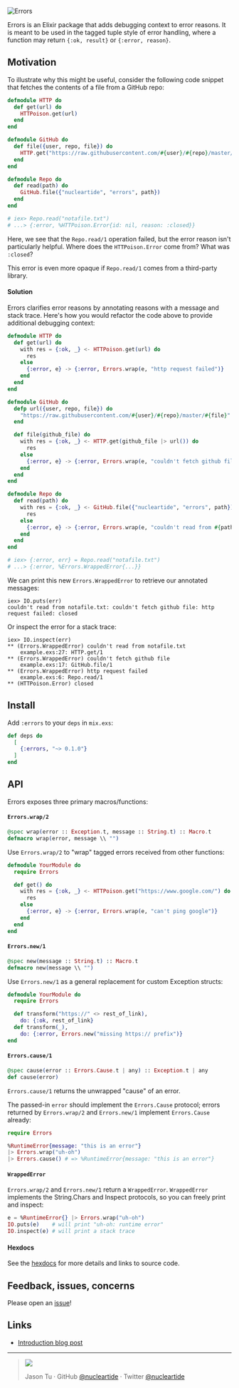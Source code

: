 ![Errors](https://user-images.githubusercontent.com/914228/30893941-d0a39f10-a30e-11e7-9539-d37ffdc56922.png)

Errors is an Elixir package that adds debugging context to error reasons. It is meant to be used in the tagged tuple style of error handling, where a function may return `{:ok, result}` or `{:error, reason}`.

## Motivation

To illustrate why this might be useful, consider the following code snippet that fetches the contents of a file from a GitHub repo:

```elixir
defmodule HTTP do
  def get(url) do
    HTTPoison.get(url)
  end
end

defmodule GitHub do
  def file({user, repo, file}) do
    HTTP.get("https://raw.githubusercontent.com/#{user}/#{repo}/master/#{file}")
  end
end

defmodule Repo do
  def read(path) do
    GitHub.file({"nucleartide", "errors", path})
  end
end

# iex> Repo.read("notafile.txt")
# ...> {:error, %HTTPoison.Error{id: nil, reason: :closed}}
```

Here, we see that the `Repo.read/1` operation failed, but the error reason isn't particularly helpful. Where does the `HTTPoison.Error` come from? What was `:closed`?

This error is even more opaque if `Repo.read/1` comes from a third-party library.

#### Solution

Errors clarifies error reasons by annotating reasons with a message and stack trace. Here's how you would refactor the code above to provide additional debugging context:

```elixir
defmodule HTTP do
  def get(url) do
    with res = {:ok, _} <- HTTPoison.get(url) do
      res
    else
      {:error, e} -> {:error, Errors.wrap(e, "http request failed")}
    end
  end
end

defmodule GitHub do
  defp url({user, repo, file}) do
    "https://raw.githubusercontent.com/#{user}/#{repo}/master/#{file}"
  end

  def file(github_file) do
    with res = {:ok, _} <- HTTP.get(github_file |> url()) do
      res
    else
      {:error, e} -> {:error, Errors.wrap(e, "couldn't fetch github file")}
    end
  end
end

defmodule Repo do
  def read(path) do
    with res = {:ok, _} <- GitHub.file({"nucleartide", "errors", path}) do
      res
    else
      {:error, e} -> {:error, Errors.wrap(e, "couldn't read from #{path}")}
    end
  end
end

# iex> {:error, err} = Repo.read("notafile.txt")
# ...> {:error, %Errors.WrappedError{...}}
```

We can print this new `Errors.WrappedError` to retrieve our annotated messages:

```
iex> IO.puts(err)
couldn't read from notafile.txt: couldn't fetch github file: http request failed: closed
```

Or inspect the error for a stack trace:

```
iex> IO.inspect(err)
** (Errors.WrappedError) couldn't read from notafile.txt
    example.exs:27: HTTP.get/1
** (Errors.WrappedError) couldn't fetch github file
    example.exs:17: GitHub.file/1
** (Errors.WrappedError) http request failed
    example.exs:6: Repo.read/1
** (HTTPoison.Error) closed
```

## Install

Add `:errors` to your `deps` in `mix.exs`:

```elixir
def deps do
  [
    {:errors, "~> 0.1.0"}
  ]
end
```

## API

Errors exposes three primary macros/functions:

#### `Errors.wrap/2`

```elixir
@spec wrap(error :: Exception.t, message :: String.t) :: Macro.t
defmacro wrap(error, message \\ "")
```

Use `Errors.wrap/2` to "wrap" tagged errors received from other functions:

```elixir
defmodule YourModule do
  require Errors

  def get() do
    with res = {:ok, _} <- HTTPoison.get("https://www.google.com/") do
      res
    else
      {:error, e} -> {:error, Errors.wrap(e, "can't ping google")}
    end
  end
end
```

#### `Errors.new/1`

```elixir
@spec new(message :: String.t) :: Macro.t
defmacro new(message \\ "")
```

Use `Errors.new/1` as a general replacement for custom Exception structs:

```elixir
defmodule YourModule do
  require Errors

  def transform("https://" <> rest_of_link),
    do: {:ok, rest_of_link}
  def transform(_),
    do: {:error, Errors.new("missing https:// prefix")}
end
```

#### `Errors.cause/1`

```elixir
@spec cause(error :: Errors.Cause.t | any) :: Exception.t | any
def cause(error)
```

`Errors.cause/1` returns the unwrapped "cause" of an error.

The passed-in `error` should implement the `Errors.Cause` protocol; errors returned by `Errors.wrap/2` and `Errors.new/1` implement `Errors.Cause` already:

```elixir
require Errors

%RuntimeError{message: "this is an error"}
|> Errors.wrap("uh-oh")
|> Errors.cause() # => %RuntimeError{message: "this is an error"}
```

#### `WrappedError`

`Errors.wrap/2` and `Errors.new/1` return a `WrappedError`. `WrappedError` implements the String.Chars and Inspect protocols, so you can freely print and inspect:

```elixir
e = %RuntimeError{} |> Errors.wrap("uh-oh")
IO.puts(e)    # will print "uh-oh: runtime error"
IO.inspect(e) # will print a stack trace
```

#### Hexdocs

See the [hexdocs](https://hexdocs.pm/errors) for more details and links to source code.

## Feedback, issues, concerns

Please open an [issue](https://github.com/nucleartide/errors/issues/new)!

## Links

- [Introduction blog post](https://medium.com/@nucleartide/graceful-error-handling-in-elixir-c611106e140c)

---

> ![](https://cloud.githubusercontent.com/assets/914228/25078295/869950f2-22ff-11e7-8c78-6b5397a8ac72.png)
>
> Jason Tu · GitHub [@nucleartide](https://github.com/nucleartide) · Twitter [@nucleartide](https://twitter.com/nucleartide)
